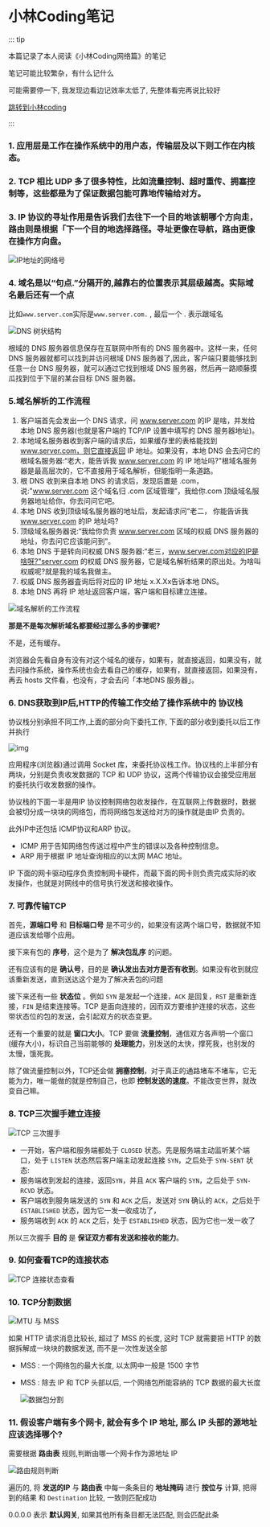 # 小林Coding笔记

::: tip

本篇记录了本人阅读《小林Coding网络篇》的笔记

笔记可能比较繁杂，有什么记什么

可能需要停一下, 我发现边看边记效率太低了, 先整体看完再说比较好

[跳转到小林coding](https://www.xiaolincoding.com/interview/network.html)

:::



### 1. 应用层是工作在操作系统中的用户态，传输层及以下则工作在内核态。

### 2. TCP 相比 UDP 多了很多特性，比如流量控制、超时重传、拥塞控制等，这些都是为了保证数据包能可靠地传输给对方。

### 3. IP 协议的寻址作用是告诉我们去往下一个目的地该朝哪个方向走，路由则是根据「下一个目的地选择路径。寻址更像在导航，路由更像在操作方向盘。

![IP地址的网络号](https://york-blog-1327009977.cos.ap-nanjing.myqcloud.com//APE-FRAME%E8%84%9A%E6%89%8B%E6%9E%B6%E9%A1%B9%E7%9B%AE/17.jpg)

### 4. 域名是以“句点.”分隔开的,越靠右的位置表示其层级越高。实际域名最后还有一个点

比如`www.server.com`实际是`www.server.com.` , 最后一个 . 表示跟域名

![DNS 树状结构](https://york-blog-1327009977.cos.ap-nanjing.myqcloud.com//APE-FRAME%E8%84%9A%E6%89%8B%E6%9E%B6%E9%A1%B9%E7%9B%AE/5.jpg)

根域的 DNS 服务器信息保存在互联网中所有的 DNS 服务器中。这样一来，任何 DNS 服务器就都可以找到并访问根域 DNS 服务器了,因此，客户端只要能够找到任意一台 DNS 服务器，就可以通过它找到根域 DNS 服务器，然后再一路顺藤摸瓜找到位于下层的某台目标 DNS 服务器。

### 5.域名解析的工作流程

1. 客户端首先会发出一个 DNS 请求，问 www.server.com 的IP 是啥，并发给本地 DNS 服务器(也就是客户端的 TCP/IP 设置中填写的 DNS 服务器地址)。
2. 本地域名服务器收到客户端的请求后，如果缓存里的表格能找到 www.server.com，则它直接返回 IP 地址。如果没有，本地 DNS 会去问它的根域名服务器:“老大，能告诉我 www.server.com 的 IP 地址吗?"根域名服务器是最高层次的，它不直接用于域名解析，但能指明一条道路。
3. 根 DNS 收到来自本地 DNS 的请求后，发现后置是 .com，说:"www.server.com 这个域名归 .com 区域管理”，我给你.com 顶级域名服务器地址给你，你去问问它吧。
4. 本地 DNS 收到顶级域名服务器的地址后，发起请求问“老二， 你能告诉我 www.server.com 的IP 地址吗?
5. 顶级域名服务器说:“我给你负责 www.server.com 区域的权威 DNS 服务器的地址，你去问它应该能问到”。
6. 本地 DNS 于是转向问权威 DNS 服务器:“老三，www.server.com对应的IP是啥呀?"server.com 的权威 DNS 服务器，它是域名解析结果的原出处。为啥叫权威呢?就是我的域名我做主。
7. 权威 DNS 服务器査询后将对应的 IP 地址 x.X.Xx告诉本地 DNS。
8. 本地 DNS 再将 IP 地址返回客户端，客户端和目标建立连接。

![域名解析的工作流程](https://york-blog-1327009977.cos.ap-nanjing.myqcloud.com//APE-FRAME%E8%84%9A%E6%89%8B%E6%9E%B6%E9%A1%B9%E7%9B%AE/6.jpg)

**那是不是每次解析域名都要经过那么多的步骤呢?**

不是，还有缓存。

浏览器会先看自身有没有对这个域名的缓存，如果有，就直接返回，如果没有，就去问操作系统，操作系统也会去看自己的缓存，如果有，就直接返回，如果没有，再去 hosts 文件看，也没有，才会去问「本地DNS 服务器」。

### 6. DNS获取到IP后,HTTP的传输工作交给了操作系统中的 协议栈

协议栈分别承担不同工作,上面的部分向下委托工作, 下面的部分收到委托以后工作并执行

![img](https://york-blog-1327009977.cos.ap-nanjing.myqcloud.com//APE-FRAME%E8%84%9A%E6%89%8B%E6%9E%B6%E9%A1%B9%E7%9B%AE/7.jpg)

应用程序(浏览器)通过调用 Socket 库，来委托协议栈工作。协议栈的上半部分有两块，分别是负责收发数据的 TCP 和 UDP 协议，这两个传输协议会接受应用层的委托执行收发数据的操作。

协议栈的下面一半是用IP 协议控制网络包收发操作，在互联网上传数据时，数据会被切分成一块块的网络包，而将网络包发送给对方的操作就是由IP 负责的。

此外IP中还包括 ICMP协议和ARP 协议。

* ICMP 用于告知网络包传送过程中产生的错误以及各种控制信息。
* ARP 用于根据 IP 地址查询相应的以太网 MAC 地址。

IP 下面的网卡驱动程序负责控制网卡硬件，而最下面的网卡则负责完成实际的收发操作，也就是对网线中的信号执行发送和接收操作。

### 7. 可靠传输TCP

首先，**源端口号** 和 **目标端口号** 是不可少的，如果没有这两个端口号，数据就不知道应该发给哪个应用。

接下来有包的 **序号**，这个是为了 **解决包乱序** 的问题。

还有应该有的是 **确认号**，目的是 **确认发出去对方是否有收到**。如果没有收到就应该重新发送，直到送达这个是为了解决丢包的问题

接下来还有一些 **状态位** 。例如 `SYN` 是发起一个连接，`ACK` 是回复，`RST` 是重新连接，`FIN` 是结束连接等。TCP 是面向连接的，因而双方要维护连接的状态，这些带状态位的包的发送，会引起双方的状态变更。

还有一个重要的就是 **窗口大小**。TCP 要做 **流量控制**，通信双方各声明一个窗口(缓存大小)，标识自己当前能够的 **处理能力**，别发送的太快，撑死我，也别发的太慢，饿死我。

除了做流量控制以外，TCP还会做 **拥塞控制**，对于真正的通路堵车不堵车，它无能为力，唯一能做的就是控制自己，也即 **控制发送的速度**。不能改变世界，就改变自己嘛。

### 8. TCP三次握手建立连接

![TCP 三次握手](https://cdn.xiaolincoding.com/gh/xiaolincoder/ImageHost4/%E7%BD%91%E7%BB%9C/TCP%E4%B8%89%E6%AC%A1%E6%8F%A1%E6%89%8B.drawio.png)

* 一开始，客户端和服务端都处于 `CLOSED` 状态。先是服务端主动监听某个端口，处于 `LISTEN` 状态然后客户端主动发起连接 `SYN`，之后处于 `SYN-SENT` 状态:
* 服务端收到发起的连接，返回`SYN`，并且 `ACK` 客户端的 `SYN`，之后处于 `SYN-RCVD` 状态。
* 客户端收到服务端发送的 `SYN` 和 `ACK` 之后，发送对 `SYN` 确认的 `ACK`，之后处于 `ESTABLISHED` 状态，因为它一发一收成功了，
* 服务端收到 `ACK` 的 `ACK` 之后，处于 `ESTABLISHED` 状态，因为它也一发一收了

所以三次握手 **目的** 是 **保证双方都有发送和接收的能力**。

### 9. 如何查看TCP的连接状态

![TCP 连接状态查看](https://york-blog-1327009977.cos.ap-nanjing.myqcloud.com//APE-FRAME%E8%84%9A%E6%89%8B%E6%9E%B6%E9%A1%B9%E7%9B%AE/10.jpg)

### 10. TCP分割数据

![MTU 与 MSS](https://york-blog-1327009977.cos.ap-nanjing.myqcloud.com//APE-FRAME%E8%84%9A%E6%89%8B%E6%9E%B6%E9%A1%B9%E7%9B%AE/11.jpg)

如果 HTTP 请求消息比较长, 超过了 MSS 的长度, 这时 TCP 就需要把 HTTP 的数据拆解成一块块的数据发送, 而不是一次性发送全部

* MSS : 一个网络包的最大长度, 以太网中一般是 1500 字节

* MSS : 除去 IP 和 TCP 头部以后, 一个网络包所能容纳的 TCP 数据的最大长度

  ![数据包分割](https://cdn.xiaolincoding.com/gh/xiaolincoder/ImageHost/%E8%AE%A1%E7%AE%97%E6%9C%BA%E7%BD%91%E7%BB%9C/%E9%94%AE%E5%85%A5%E7%BD%91%E5%9D%80%E8%BF%87%E7%A8%8B/12.jpg)

### 11. 假设客户端有多个网卡, 就会有多个 IP 地址, 那么 IP 头部的源地址应该选择哪个?

需要根据 **路由表** 规则,判断由哪一个网卡作为源地址 IP

![路由规则判断](https://cdn.xiaolincoding.com/gh/xiaolincoder/ImageHost/%E8%AE%A1%E7%AE%97%E6%9C%BA%E7%BD%91%E7%BB%9C/%E9%94%AE%E5%85%A5%E7%BD%91%E5%9D%80%E8%BF%87%E7%A8%8B/16.jpg)

遍历的, 将 **发送的IP** 与 **路由表** 中每一条条目的 **地址掩码** 进行 **按位与** 计算, 把得到的结果 和 `Destination` 比较, 一致则匹配成功

0.0.0.0 表示 **默认网关**, 如果其他所有条目都无法匹配, 则会匹配此条

